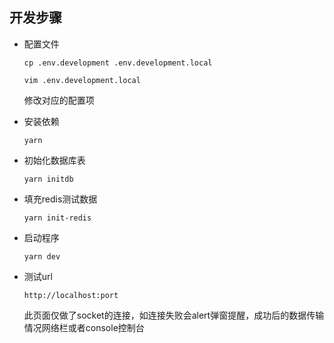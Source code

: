## 开发步骤

  - 配置文件

    `cp .env.development .env.development.local`
    
    `vim .env.development.local`

    修改对应的配置项
  

  - 安装依赖
    
    `yarn `

  - 初始化数据库表

    `yarn initdb`

  - 填充redis测试数据

    `yarn init-redis`

  - 启动程序

    `yarn dev`

  - 测试url

    `http://localhost:port`

    此页面仅做了socket的连接，如连接失败会alert弹窗提醒，成功后的数据传输情况网络栏或者console控制台
